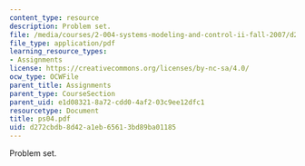 ```yaml
---
content_type: resource
description: Problem set.
file: /media/courses/2-004-systems-modeling-and-control-ii-fall-2007/d272cbdb8d42a1eb65613bd89ba01185_ps04.pdf
file_type: application/pdf
learning_resource_types:
- Assignments
license: https://creativecommons.org/licenses/by-nc-sa/4.0/
ocw_type: OCWFile
parent_title: Assignments
parent_type: CourseSection
parent_uid: e1d08321-8a72-cdd0-4af2-03c9ee12dfc1
resourcetype: Document
title: ps04.pdf
uid: d272cbdb-8d42-a1eb-6561-3bd89ba01185
---
```

Problem set.